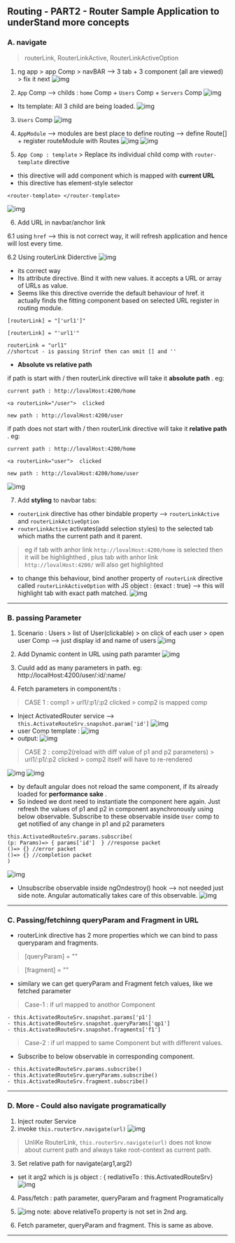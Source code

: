 ## Routing - PART2 - Router Sample Application to underStand more concepts

### A. navigate
> routerLink, RouterLinkActive, RouterLinkActiveOption

1. ng app > app Comp > navBAR -->  3 tab + 3 component (all are viewed) > fix it next
![img](https://github.com/lekhrajdinkar/NG6/blob/master/notes/assets/route/rcp1.JPG)

2. `App` Comp --> childs : `home` Comp + `Users` Comp + `Servers` Comp
![img](https://github.com/lekhrajdinkar/NG6/blob/master/notes/assets/route/rcp2.jpg)
- Its template: All 3 child are being loaded.
![img](https://github.com/lekhrajdinkar/NG6/blob/master/notes/assets/route/rcp6.jpg)

3. `Users` Comp
![img](https://github.com/lekhrajdinkar/NG6/blob/master/notes/assets/route/rcp3.jpg)

4. `AppModule` --> modules are best place to define routing --> define Route[] + register routeModule with Routes
![img](https://github.com/lekhrajdinkar/NG6/blob/master/notes/assets/route/rcp4.jpg)
![img](https://github.com/lekhrajdinkar/NG6/blob/master/notes/assets/route/rcp5.jpg)

5. `App Comp : template` > Replace its individual child comp with `router-template` directive
- this directive will add component which is mapped with **current URL**
- this directive has element-style selector 
```
<router-template> </router-template>
```
![img](https://github.com/lekhrajdinkar/NG6/blob/master/notes/assets/route/rcp7.jpg)

6. Add URL in navbar/anchor link

6.1 using `href` --> this is not correct way, it will refresh application and hence will lost every time.

6.2 Using routerLink Diderctive
![img](https://github.com/lekhrajdinkar/NG6/blob/master/notes/assets/route/rcp8.jpg)
- its correct way
- Its attribute directive. Bind it with new values. it accepts a URL or array of URLs as value.
- Seems like this directive override the default behaviour of href. it actually finds the fitting component based on selected URL register in routing  module.
```
[routerLink] = "['url1']"

[routerLink] = "'url1'"

routerLink = "url1" 
//shortcut - is passing Strinf then can omit [] and ''

```
- **Absolute vs relative path**

if path is start with / then routerLink directive will take it **absolute path** . eg:
```
current path : http://lovalHost:4200/home

<a routerLink="/user">  clicked

new path : http://lovalHost:4200/user
```

if path does not start with / then routerLink directive will take it **relative path** . eg:
```
current path : http://lovalHost:4200/home

<a routerLink="user">  clicked

new path : http://lovalHost:4200/home/user
```
![img](https://github.com/lekhrajdinkar/NG6/blob/master/notes/assets/route/rcp9.jpg)

7. Add **styling** to navbar tabs:
- `routerLink` directive has other bindable property --> `routerLinkActive` and `routerLinkActiveOption`
-  `routerLinkActive` activates(add selection styles) to the selected tab which maths the current path and it parent. 
> eg  if tab with anhor link `http://lovalHost:4200/home` is selected then it will be highlighthed , plus tab with anhor link `http://lovalHost:4200/` will also get highlighted

- to change this behaviour, bind another property of `routerLink` directive called `routerLinkActiveOption` with JS object : {exact : true} --> this will highlight tab with exact path matched.
![img](https://github.com/lekhrajdinkar/NG6/blob/master/notes/assets/route/rcp10.jpg)

***

### B. passing Parameter
1.  Scenario : Users > list of User(clickable) > on click of each user > open user Comp --> just display id and name of users
![img](https://github.com/lekhrajdinkar/NG6/blob/master/notes/assets/route/rcp13.jpg)
2.  Add Dynamic content in URL using path paramter
![img](https://github.com/lekhrajdinkar/NG6/blob/master/notes/assets/route/rcp14.jpg)
3. Cuuld add as many parameters in path. eg: http://localHost:4200/user/:id/:name/

4. Fetch parameters in component/ts :

> CASE 1 : comp1 > url1/:p1/:p2 clicked  > comp2 is mapped comp

- Inject ActivatedRouter service -->  `this.ActivateRouteSrv.snapshot.param['id']`
![img](https://github.com/lekhrajdinkar/NG6/blob/master/notes/assets/route/rcp15.jpg)
- user Comp template :
![img](https://github.com/lekhrajdinkar/NG6/blob/master/notes/assets/route/rcp16.jpg)
- output:
![img](https://github.com/lekhrajdinkar/NG6/blob/master/notes/assets/route/rcp17.jpg)

> CASE 2 : comp2(reload with diff value of p1 and p2 parameters) > url1/:p1/:p2 clicked  > comp2 itself will have to re-rendered

![img](https://github.com/lekhrajdinkar/NG6/blob/master/notes/assets/route/rcp18.jpg)
![img](https://github.com/lekhrajdinkar/NG6/blob/master/notes/assets/route/rcp19.jpg)
- by default angular does not reload the same component, if its already loaded for **performance sake** .
- So indeed we dont need to instantiate the component here again. Just refresh the values of p1 and p2 in component asynchronously using below observable.  Subscribe to these observable inside `User` comp to get notified of any change in p1 and p2 parameters
```
this.ActivatedRouteSrv.params.subscribe(
(p: Params)=> { params['id']  } //response packet
()=> {} //error packet
()=> {} //completion packet
)
```
![img](https://github.com/lekhrajdinkar/NG6/blob/master/notes/assets/route/rcp20.jpg)

- Unsubscribe observable inside ngOndestroy() hook --> not needed just side note. Angular automatically takes care of this observable.
![img](https://github.com/lekhrajdinkar/NG6/blob/master/notes/assets/route/rcp21.jpg)

***

### C. Passing/fetchinng queryParam and Fragment in URL
- routerLink directive has 2 more properties which we can bind to pass queryparam and fragments.
> [queryParam] = ""

> [fragment] = ""

- similary we can get queryParam and Fragment fetch values, like we fetched parameter

> Case-1 : if url mapped to anothor Component

```
- this.ActivatedRouteSrv.snapshot.params['p1']
- this.ActivatedRouteSrv.snapshot.queryParams['qp1']
- this.ActivatedRouteSrv.snapshot.fragments['f1']
```
> Case-2 : if url mapped to same Component but with different values.

- Subscribe to below observable in corresponding component.
```
- this.ActivatedRouteSrv.params.subscribe()
- this.ActivatedRouteSrv.queryParams.subscribe()
- this.ActivatedRouteSrv.fragment.subscribe()
```
***

### D. More - Could also navigate programatically

1. Inject router Service
2. invoke `this.routerSrv.navigate(url)`
![img](https://github.com/lekhrajdinkar/NG6/blob/master/notes/assets/route/rcp11.jpg)

> UnliKe RouterLink, `this.routerSrv.navigate(url)` does not know about current path and always take root-context as current path.

3.  Set relative path for navigate(arg1,arg2) 
- set it arg2 which is js object : { redlativeTo : this.ActivatedRouteSrv}
![img](https://github.com/lekhrajdinkar/NG6/blob/master/notes/assets/route/rcp12.jpg)

4. Pass/fetch : path parameter, queryParam and fragment Programatically
1. ![img](https://github.com/lekhrajdinkar/NG6/blob/master/notes/assets/route/rcp23.jpg)
note: above relativeTo property is not set in 2nd arg.

2. Fetch parameter, queryParam and fragment. This is same as above.
***









